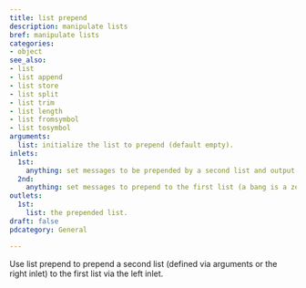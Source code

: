 ```yaml
---
title: list prepend
description: manipulate lists
bref: manipulate lists
categories:
- object
see_also:
- list
- list append
- list store
- list split
- list trim
- list length
- list fromsymbol
- list tosymbol
arguments:
  list: initialize the list to prepend (default empty).
inlets:
  1st:
    anything: set messages to be prepended by a second list and output (a bang is a zero element list).
  2nd:
    anything: set messages to prepend to the first list (a bang is a zero element list and clears it).
outlets:
  1st:
    list: the prepended list.
draft: false
pdcategory: General

---
```

Use list prepend to prepend a second list (defined via arguments or the right inlet) to the first list via the left inlet.

